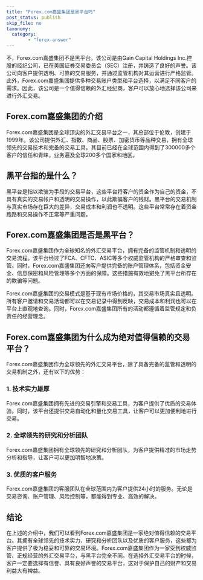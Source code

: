 ```yaml
---
title: "Forex.com嘉盛集团是黑平台吗"
post_status: publish
skip_file: no
taxonomy:
  category:
        - "forex-answer"
---
```


不，Forex.com嘉盛集团不是黑平台。该公司是由Gain Capital Holdings Inc.控股的经纪公司，已在美国证券交易委员会（SEC）注册，并铸造了良好的声誉。该公司向客户提供透明、可靠的交易服务，并通过监管机构对其运营进行严格监管。此外，Forex.com嘉盛集团提供多种交易账户类型和平台选择，以满足不同客户的需求。因此，该公司是一个值得信赖的外汇经纪商，客户可以放心地选择该公司来进行外汇交易。

## Forex.com嘉盛集团的介绍

Forex.com嘉盛集团是全球顶尖的外汇交易平台之一，其总部位于伦敦，创建于1999年。该公司提供外汇、指数、商品、股票、加密货币等品种交易，拥有全球领先的交易技术和完备的交易工具。其目前已经在全球范围内得到了300000多个客户的信任和青睐，业务遍及全球200多个国家和地区。

## 黑平台指的是什么？

黑平台是指以欺骗为手段的交易平台，这些平台将客户的资金作为自己的资金，不具有真实的交易帐户和透明的交易操作，以此欺骗客户的钱财。黑平台的交易机制与真实市场存在巨大的差异，交易成本和利润也不透明。这些平台常常存在着资金跑路和交易操作不正常等严重问题。

## Forex.com嘉盛集团是否是黑平台？

Forex.com嘉盛集团作为全球知名的外汇交易平台，拥有完备的监管机制和透明的交易流程。该平台经过了FCA、CFTC、ASIC等多个权威监管机构的严格审查和监管。同时，Forex.com嘉盛集团还向客户提供完备的账户管理体系，包括资金安全、信息保密和风险管理等多个方面的保障。这些措施有效地避免了黑平台所存在的欺骗等问题。

Forex.com嘉盛集团的交易模式是基于现有市场价格的，其交易市场真实且透明。所有客户邀请和交易活动都可以在交易记录中得到反映，交易成本和利润也可以在平台上直观地查询。同时，Forex.com嘉盛集团所有的活动都遵循着监管规定和负责任的经营理念。

## Forex.com嘉盛集团为什么成为绝对值得信赖的交易平台？

Forex.com嘉盛集团作为全球领先的外汇交易平台，除了具备完备的监管和透明的交易机制之外，还有以下的优势：

### 1. 技术实力雄厚

Forex.com嘉盛集团拥有先进的交易引擎和交易工具，为客户提供了优质的交易体验。同时，该平台还提供交易自动化和量化交易工具，让客户可以更加便利地进行交易。

### 2. 全球领先的研究和分析团队

Forex.com嘉盛集团拥有全球领先的研究和分析团队，为客户提供精准的市场走势分析和指导，让客户可以更加明智地决策。

### 3. 优质的客户服务

Forex.com嘉盛集团的客服团队在全球范围内为客户提供24小时的服务。无论是交易咨询、账户管理、风险控制等，都能得到专业、高效的解决。

## 结论

在上述的介绍中，我们可以看到Forex.com嘉盛集团是一家绝对值得信赖的交易平台。其拥有全球领先的技术实力、研究和分析团队以及优质的客户服务，这些都为客户提供了极为稳妥和可靠的交易环境。Forex.com嘉盛集团作为一家受到权威监管、正规经营的外汇交易平台，与黑平台完全不同。在选择外汇交易平台的时候，客户一定要选择有信誉、具有良好声誉的交易平台，这对于保护自己的财产和交易利益大有裨益。 
